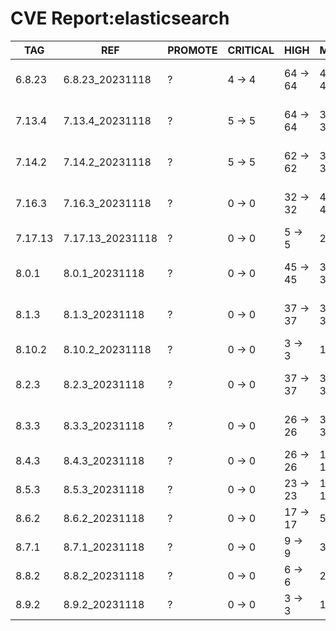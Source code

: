 # CVE Report:elasticsearch
|   TAG   |       REF        | PROMOTE | CRITICAL |   HIGH   |   MEDIUM   |    LOW     | UNKNOWN |
|---------|------------------|---------|----------|----------|------------|------------|---------|
| 6.8.23  | 6.8.23_20231118  | ?       | 4 -> 4   | 64 -> 64 | 497 -> 497 | 553 -> 553 | 0 -> 0  |
| 7.13.4  | 7.13.4_20231118  | ?       | 5 -> 5   | 64 -> 64 | 378 -> 378 | 262 -> 262 | 0 -> 0  |
| 7.14.2  | 7.14.2_20231118  | ?       | 5 -> 5   | 62 -> 62 | 381 -> 381 | 262 -> 262 | 0 -> 0  |
| 7.16.3  | 7.16.3_20231118  | ?       | 0 -> 0   | 32 -> 32 | 423 -> 423 | 211 -> 211 | 0 -> 0  |
| 7.17.13 | 7.17.13_20231118 | ?       | 0 -> 0   | 5 -> 5   | 22 -> 22   | 27 -> 27   | 0 -> 0  |
| 8.0.1   | 8.0.1_20231118   | ?       | 0 -> 0   | 45 -> 45 | 394 -> 394 | 206 -> 206 | 0 -> 0  |
| 8.1.3   | 8.1.3_20231118   | ?       | 0 -> 0   | 37 -> 37 | 386 -> 386 | 185 -> 185 | 0 -> 0  |
| 8.10.2  | 8.10.2_20231118  | ?       | 0 -> 0   | 3 -> 3   | 13 -> 13   | 26 -> 26   | 0 -> 0  |
| 8.2.3   | 8.2.3_20231118   | ?       | 0 -> 0   | 37 -> 37 | 374 -> 374 | 171 -> 171 | 0 -> 0  |
| 8.3.3   | 8.3.3_20231118   | ?       | 0 -> 0   | 26 -> 26 | 361 -> 361 | 171 -> 171 | 0 -> 0  |
| 8.4.3   | 8.4.3_20231118   | ?       | 0 -> 0   | 26 -> 26 | 143 -> 143 | 73 -> 73   | 0 -> 0  |
| 8.5.3   | 8.5.3_20231118   | ?       | 0 -> 0   | 23 -> 23 | 122 -> 122 | 62 -> 62   | 0 -> 0  |
| 8.6.2   | 8.6.2_20231118   | ?       | 0 -> 0   | 17 -> 17 | 57 -> 57   | 58 -> 58   | 0 -> 0  |
| 8.7.1   | 8.7.1_20231118   | ?       | 0 -> 0   | 9 -> 9   | 35 -> 35   | 44 -> 44   | 0 -> 0  |
| 8.8.2   | 8.8.2_20231118   | ?       | 0 -> 0   | 6 -> 6   | 24 -> 24   | 34 -> 34   | 0 -> 0  |
| 8.9.2   | 8.9.2_20231118   | ?       | 0 -> 0   | 3 -> 3   | 17 -> 17   | 29 -> 29   | 0 -> 0  |
